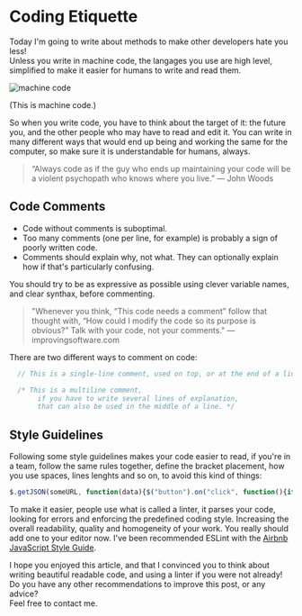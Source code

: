 # Coding Etiquette

Today I'm going to write about methods to make other developers hate you less!  
Unless you write in machine code, the langages you use are high level, simplified to make it easier for humans to write and read them.

![machine code](http://i.imgur.com/X8Bojtu.png)

(This is machine code.)

So when you write code, you have to think about the target of it: the future you, and the other people who may have to read and edit it.
You can write in many different ways that would end up being and working the same for the computer, so make sure it is understandable for humans, always.

> “Always code as if the guy who ends up maintaining your code will be a violent psychopath who knows where you live.”
> ― John Woods

## Code Comments
  * Code without comments is suboptimal.
  * Too many comments (one per line, for example) is probably a sign of poorly written code.
  * Comments should explain why, not what. They can optionally explain how if that's particularly confusing.
  
You should try to be as expressive as possible using clever variable names, and clear synthax, before commenting.
> "Whenever you think, “This code needs a comment” follow that thought with, “How could I modify the code so its purpose is obvious?” 
>Talk with your code, not your comments."
> ― improvingsoftware.com

There are two different ways to comment on code:

```javascript
  // This is a single-line comment, used on top, or at the end of a line

  /* This is a multiline comment, 
       if you have to write several lines of explanation, 
	   that can also be used in the middle of a line. */
```


## Style Guidelines
Following some style guidelines makes your code easier to read, if you're in a team, follow the same rules together, define the bracket placement, how you use spaces, 
lines lenghts and so on, to avoid this kind of things:
```javascript
$.getJSON(someURL, function(data){$("button").on("click", function(){if(foo.html() == bar){foo.html(baz);}else{foo.html(bar);}}
```
To make it easier, people use what is called a linter, it parses your code, looking for errors and enforcing the predefined coding style.
Increasing the overall readability, quality and homogeneity of your work.
You really should add one to your editor now.
I've been recommended ESLint with the [Airbnb JavaScript Style Guide](https://github.com/airbnb/javascript).

I hope you enjoyed this article, and that I convinced you to think about writing beautiful readable code, and using a linter if you were not already!
Do you have any other recommendations to improve this post, or any advice?  
Feel free to contact me.
